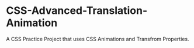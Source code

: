 # CSS-Advanced-Translation-Animation
A CSS Practice Project that uses CSS Animations and Transfrom Properties.
